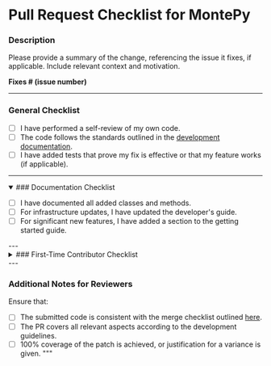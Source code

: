 # Pull Request Checklist for MontePy

### Description

Please provide a summary of the change, referencing the issue it fixes, if applicable. Include relevant context and motivation.

**Fixes # (issue number)**

---

### General Checklist

- [ ] I have performed a self-review of my own code.
- [ ] The code follows the standards outlined in the [development documentation](https://idaholab.github.io/MontePy/developing.html).
- [ ] I have added tests that prove my fix is effective or that my feature works (if applicable).

---
<details open> 

<summary>### Documentation Checklist</summary>

- [ ] I have documented all added classes and methods.
- [ ] For infrastructure updates, I have updated the developer's guide.
- [ ] For significant new features, I have added a section to the getting started guide.

</details>
---

<details>
<summary>### First-Time Contributor Checklist</summary>

- [ ] If this is your first contribution, add yourself to `pyproject.toml` if you wish to do so.

</details>
---

### Additional Notes for Reviewers

Ensure that:

- [ ] The submitted code is consistent with the merge checklist outlined [here](https://www.montepy.org/developing.html#merge-checklist).
- [ ] The PR covers all relevant aspects according to the development guidelines.
- [ ] 100% coverage of the patch is achieved, or justification for a variance is given.
"""
